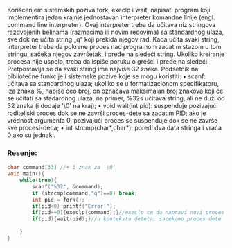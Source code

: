 Korišćenjem sistemskih poziva fork, execlp i wait, napisati program koji implementira jedan krajnje jednostavan interpreter komandne linije (engl. command line interpreter). Ovaj interpreter treba da učitava niz stringova razdvojenih belinama (razmacima ili novim redovima) sa standardnog ulaza, sve dok ne učita string „q“ koji prekida njegov rad. Kada učita svaki string, interpreter treba da pokrene proces nad programom zadatim stazom u tom stringu, sačeka njegov završetak, i pređe na sledeći string. Ukoliko kreiranje procesa nije uspelo, treba da ispiše poruku o grešci i pređe na sledeći. Pretpostavlja se da svaki string ima najviše 32 znaka. Podsetnik na bibliotečne funkcije i sistemske pozive koje se mogu koristiti:
• scanf: učitava sa standardnog ulaza; ukoliko se u formatizacionom specifikatoru, iza znaka %, napiše ceo broj, on označava maksimalan broj znakova koji će se učitati sa stadardnog ulaza; na primer, %32s učitava string, ali ne duži od 32 znaka (i dodaje '\0' na kraj); 
• void wait(int pid): suspenduje pozivajući roditeljski proces dok se ne završi proces-dete sa zadatim PID; ako je vrednost argumenta 0, pozivajući proces se suspenduje dok se ne završe sve procesi-deca; 
• int strcmp(char*,char*): poredi dva data stringa i vraća 0 ako su jednaki.
### Resenje:
```c++
char command[33] //+ 1 znak za '\0'
void main(){
	while(true){
		scanf("%32", &command);
		if (strcmp(command,"q")==0) break;
		int pid = fork();
		if(pid<0) printf("Error!");
		if(pid==0){execlp(command);}//execlp ce da napravi novi proces koji ce da krene sa izvrsavanjem od prve linije
		if(pid){wait(pid);}//u kontekstu deteta, sacekamo proces dete
			
	}
}
```